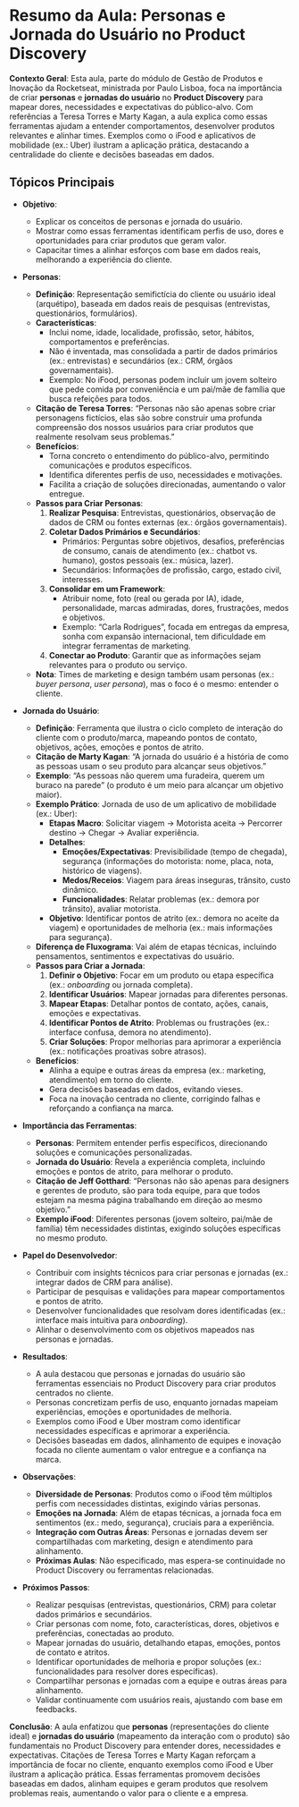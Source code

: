 # Resumo da Aula: Personas e Jornada do Usuário no Product Discovery

**Contexto Geral**: Esta aula, parte do módulo de Gestão de Produtos e Inovação da Rocketseat, ministrada por Paulo Lisboa, foca na importância de criar **personas** e **jornadas do usuário** no **Product Discovery** para mapear dores, necessidades e expectativas do público-alvo. Com referências a Teresa Torres e Marty Kagan, a aula explica como essas ferramentas ajudam a entender comportamentos, desenvolver produtos relevantes e alinhar times. Exemplos como o iFood e aplicativos de mobilidade (ex.: Uber) ilustram a aplicação prática, destacando a centralidade do cliente e decisões baseadas em dados.

## Tópicos Principais

- **Objetivo**:
  - Explicar os conceitos de personas e jornada do usuário.
  - Mostrar como essas ferramentas identificam perfis de uso, dores e oportunidades para criar produtos que geram valor.
  - Capacitar times a alinhar esforços com base em dados reais, melhorando a experiência do cliente.

- **Personas**:
  - **Definição**: Representação semifictícia do cliente ou usuário ideal (arquétipo), baseada em dados reais de pesquisas (entrevistas, questionários, formulários).
  - **Características**:
    - Inclui nome, idade, localidade, profissão, setor, hábitos, comportamentos e preferências.
    - Não é inventada, mas consolidada a partir de dados primários (ex.: entrevistas) e secundários (ex.: CRM, órgãos governamentais).
    - Exemplo: No iFood, personas podem incluir um jovem solteiro que pede comida por conveniência e um pai/mãe de família que busca refeições para todos.
  - **Citação de Teresa Torres**: “Personas não são apenas sobre criar personagens fictícios, elas são sobre construir uma profunda compreensão dos nossos usuários para criar produtos que realmente resolvam seus problemas.”
  - **Benefícios**:
    - Torna concreto o entendimento do público-alvo, permitindo comunicações e produtos específicos.
    - Identifica diferentes perfis de uso, necessidades e motivações.
    - Facilita a criação de soluções direcionadas, aumentando o valor entregue.
  - **Passos para Criar Personas**:
    1. **Realizar Pesquisa**: Entrevistas, questionários, observação de dados de CRM ou fontes externas (ex.: órgãos governamentais).
    2. **Coletar Dados Primários e Secundários**:
       - Primários: Perguntas sobre objetivos, desafios, preferências de consumo, canais de atendimento (ex.: chatbot vs. humano), gostos pessoais (ex.: música, lazer).
       - Secundários: Informações de profissão, cargo, estado civil, interesses.
    3. **Consolidar em um Framework**:
       - Atribuir nome, foto (real ou gerada por IA), idade, personalidade, marcas admiradas, dores, frustrações, medos e objetivos.
       - Exemplo: “Carla Rodrigues”, focada em entregas da empresa, sonha com expansão internacional, tem dificuldade em integrar ferramentas de marketing.
    4. **Conectar ao Produto**: Garantir que as informações sejam relevantes para o produto ou serviço.
  - **Nota**: Times de marketing e design também usam personas (ex.: *buyer persona*, *user persona*), mas o foco é o mesmo: entender o cliente.

- **Jornada do Usuário**:
  - **Definição**: Ferramenta que ilustra o ciclo completo de interação do cliente com o produto/marca, mapeando pontos de contato, objetivos, ações, emoções e pontos de atrito.
  - **Citação de Marty Kagan**: “A jornada do usuário é a história de como as pessoas usam o seu produto para alcançar seus objetivos.”
  - **Exemplo**: “As pessoas não querem uma furadeira, querem um buraco na parede” (o produto é um meio para alcançar um objetivo maior).
  - **Exemplo Prático**: Jornada de uso de um aplicativo de mobilidade (ex.: Uber):
    - **Etapas Macro**: Solicitar viagem → Motorista aceita → Percorrer destino → Chegar → Avaliar experiência.
    - **Detalhes**:
      - **Emoções/Expectativas**: Previsibilidade (tempo de chegada), segurança (informações do motorista: nome, placa, nota, histórico de viagens).
      - **Medos/Receios**: Viagem para áreas inseguras, trânsito, custo dinâmico.
      - **Funcionalidades**: Relatar problemas (ex.: demora por trânsito), avaliar motorista.
    - **Objetivo**: Identificar pontos de atrito (ex.: demora no aceite da viagem) e oportunidades de melhoria (ex.: mais informações para segurança).
  - **Diferença de Fluxograma**: Vai além de etapas técnicas, incluindo pensamentos, sentimentos e expectativas do usuário.
  - **Passos para Criar a Jornada**:
    1. **Definir o Objetivo**: Focar em um produto ou etapa específica (ex.: *onboarding* ou jornada completa).
    2. **Identificar Usuários**: Mapear jornadas para diferentes personas.
    3. **Mapear Etapas**: Detalhar pontos de contato, ações, canais, emoções e expectativas.
    4. **Identificar Pontos de Atrito**: Problemas ou frustrações (ex.: interface confusa, demora no atendimento).
    5. **Criar Soluções**: Propor melhorias para aprimorar a experiência (ex.: notificações proativas sobre atrasos).
  - **Benefícios**:
    - Alinha a equipe e outras áreas da empresa (ex.: marketing, atendimento) em torno do cliente.
    - Gera decisões baseadas em dados, evitando vieses.
    - Foca na inovação centrada no cliente, corrigindo falhas e reforçando a confiança na marca.

- **Importância das Ferramentas**:
  - **Personas**: Permitem entender perfis específicos, direcionando soluções e comunicações personalizadas.
  - **Jornada do Usuário**: Revela a experiência completa, incluindo emoções e pontos de atrito, para melhorar o produto.
  - **Citação de Jeff Gotthard**: “Personas não são apenas para designers e gerentes de produto, são para toda equipe, para que todos estejam na mesma página trabalhando em direção ao mesmo objetivo.”
  - **Exemplo iFood**: Diferentes personas (jovem solteiro, pai/mãe de família) têm necessidades distintas, exigindo soluções específicas no mesmo produto.

- **Papel do Desenvolvedor**:
  - Contribuir com insights técnicos para criar personas e jornadas (ex.: integrar dados de CRM para análise).
  - Participar de pesquisas e validações para mapear comportamentos e pontos de atrito.
  - Desenvolver funcionalidades que resolvam dores identificadas (ex.: interface mais intuitiva para *onboarding*).
  - Alinhar o desenvolvimento com os objetivos mapeados nas personas e jornadas.

- **Resultados**:
  - A aula destacou que personas e jornadas do usuário são ferramentas essenciais no Product Discovery para criar produtos centrados no cliente.
  - Personas concretizam perfis de uso, enquanto jornadas mapeiam experiências, emoções e oportunidades de melhoria.
  - Exemplos como iFood e Uber mostram como identificar necessidades específicas e aprimorar a experiência.
  - Decisões baseadas em dados, alinhamento de equipes e inovação focada no cliente aumentam o valor entregue e a confiança na marca.

- **Observações**:
  - **Diversidade de Personas**: Produtos como o iFood têm múltiplos perfis com necessidades distintas, exigindo várias personas.
  - **Emoções na Jornada**: Além de etapas técnicas, a jornada foca em sentimentos (ex.: medo, segurança), cruciais para a experiência.
  - **Integração com Outras Áreas**: Personas e jornadas devem ser compartilhadas com marketing, design e atendimento para alinhamento.
  - **Próximas Aulas**: Não especificado, mas espera-se continuidade no Product Discovery ou ferramentas relacionadas.

- **Próximos Passos**:
  - Realizar pesquisas (entrevistas, questionários, CRM) para coletar dados primários e secundários.
  - Criar personas com nome, foto, características, dores, objetivos e preferências, conectadas ao produto.
  - Mapear jornadas do usuário, detalhando etapas, emoções, pontos de contato e atritos.
  - Identificar oportunidades de melhoria e propor soluções (ex.: funcionalidades para resolver dores específicas).
  - Compartilhar personas e jornadas com a equipe e outras áreas para alinhamento.
  - Validar continuamente com usuários reais, ajustando com base em feedbacks.

**Conclusão**: A aula enfatizou que **personas** (representações do cliente ideal) e **jornadas do usuário** (mapeamento da interação com o produto) são fundamentais no Product Discovery para entender dores, necessidades e expectativas. Citações de Teresa Torres e Marty Kagan reforçam a importância de focar no cliente, enquanto exemplos como iFood e Uber ilustram a aplicação prática. Essas ferramentas promovem decisões baseadas em dados, alinham equipes e geram produtos que resolvem problemas reais, aumentando o valor para o cliente e a empresa.